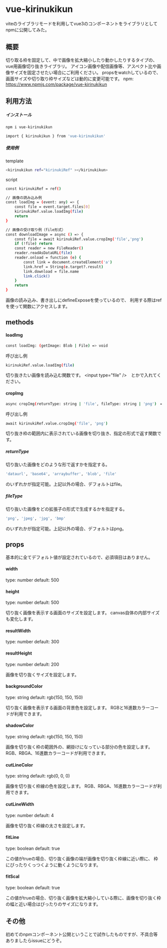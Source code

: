 # vue-kirinukikun

viteのライブラリモードを利用してvue3のコンポーネントをライブラリとしてnpmに公開してみた。

## 概要

切り取る枠を固定して、中で画像を拡大縮小したり動かしたりするタイプの、vue用画像切り抜きライブラリ。
アイコン画像や配信画像等、アスペクト比や画像サイズを固定させたい場合にご利用ください。
propsをwatchしているので、画面サイズや切り取り枠サイズなどは動的に変更可能です。
npm: <https://www.npmjs.com/package/vue-kirinukikun>

## 利用方法

##### インストール

```bash
npm i vue-kirinukikun
```

```bash
import { kirinukikun } from 'vue-kirinukikun'
```

##### 使用例

template

```bash
<kirinukikun ref="kirinukiRef" ></kirinukikun>
```

script

```bash
const kirinukiRef = ref()

// 画像の読み込み例
const loadImg = (event: any) => {
    const file = event.target.files[0]
    kirinukiRef.value.loadImg(file)
    return
}

// 画像の受け取り例（file形式）
const downloadImage = async () => {
    const file = await kirinukiRef.value.cropImg('file','png')
    if (!file) return
    const reader = new FileReader()
    reader.readAsDataURL(file)
    reader.onload = function (e) {
        const link = document.createElement('a')
        link.href = String(e.target?.result)
        link.download = file.name
        link.click()
    }
    return
}
```

画像の読み込み、書き出しにdefineExposeを使っているので、
利用する際はrefを使って関数にアクセスします。

## methods

#### loadImg

```bash
const loadImg: (getImage: Blob | File) => void
```

呼び出し例

```bash
kirinukiRef.value.loadImg(file)
```

切り抜きたい画像を読み込む関数です。
\<input type="file" />　とかで入れてください。

#### cropImg

```bash
async cropImg(returnType: string | 'file', fileType: string | 'png')　=> Promise<string | Blob | File | Uint8Array | null>
```

呼び出し例

```bash
await kirinukiRef.value.cropImg('file', 'png')
```

切り抜き枠の範囲内に表示されている画像を切り抜き、指定の形式で返す関数です。

##### returnType

切り抜いた画像をどのような形で返すかを指定する。

```bash
'dataurl', 'base64', 'arraybuffer', 'blob', 'file'
```

のいずれかが指定可能。上記以外の場合、デフォルトはfile。

##### fileType

切り抜いた画像をどの拡張子の形式で生成するかを指定する。

```bash
'png', 'jpeg', 'jpg', 'bmp'
```

のいずれかが指定可能。上記以外の場合、デフォルトはpng。

## props

基本的に全てデフォルト値が設定されているので、必須項目はありません。

#### width

type: number
default: 500

#### height

type: number
default: 500

切り抜く画像を表示する画面のサイズを設定します。
canvas自体の内部サイズも変化します。

#### resultWidth

type: number
default: 300

#### resultHeight

type: number
default: 200

画像を切り抜くサイズを設定します。

#### backgroundColor

type: string
default: rgb(150, 150, 150)

切り抜く画像を表示する画面の背景色を設定します。
RGBと16進数カラーコードが利用できます。

#### shadowColor

type: string
default: rgb(150, 150, 150)

画像を切り抜く枠の範囲外の、網掛けになっている部分の色を設定します。
RGB、RBGA、16進数カラーコードが利用できます。

#### cutLineColor

type: string
default: rgb(0, 0, 0)

画像を切り抜く枠線の色を設定します。
RGB、RBGA、16進数カラーコードが利用できます。

#### cutLineWidth

type: number
default: 4

画像を切り抜く枠線の太さを設定します。

#### fitLine

type: boolean
default: true

この値がtrueの場合、切り抜く画像の端が画像を切り抜く枠線に近い際に、
枠にぴったりくっつくように動くようになります。

#### fitScal

type: boolean
default: true

この値がtrueの場合、切り抜く画像を拡大縮小している際に、画像を切り抜く枠の幅と近い場合はぴったりのサイズになります。

## その他

初めてのnpmコンポーネント公開ということで試作したものですが、不具合等ありましたらissueにどうぞ。
